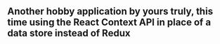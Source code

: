 ## Another hobby application by yours truly, this time using the React Context API in place of a data store instead of Redux
